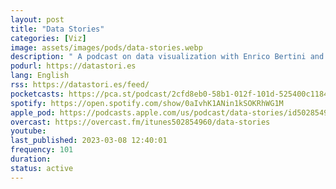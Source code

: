 ```yaml
---
layout: post
title: "Data Stories"
categories: [Viz]
image: assets/images/pods/data-stories.webp
description: " A podcast on data visualization with Enrico Bertini and Moritz Stefaner"
podurl: https://datastori.es
lang: English
rss: https://datastori.es/feed/
pocketcasts: https://pca.st/podcast/2cfd8eb0-58b1-012f-101d-525400c11844
spotify: https://open.spotify.com/show/0aIvhK1ANin1kSOKRhWG1M
apple_pod: https://podcasts.apple.com/us/podcast/data-stories/id502854960
overcast: https://overcast.fm/itunes502854960/data-stories
youtube:
last_published: 2023-03-08 12:40:01
frequency: 101
duration:
status: active
---
```

